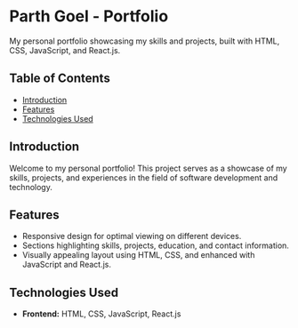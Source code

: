 # Parth Goel - Portfolio

My personal portfolio showcasing my skills and projects, built with HTML, CSS, JavaScript, and React.js.

## Table of Contents
- [Introduction](#introduction)
- [Features](#features)
- [Technologies Used](#technologies-used)

## Introduction
Welcome to my personal portfolio! This project serves as a showcase of my skills, projects, and experiences in the field of software development and technology.

## Features
- Responsive design for optimal viewing on different devices.
- Sections highlighting skills, projects, education, and contact information.
- Visually appealing layout using HTML, CSS, and enhanced with JavaScript and React.js.

## Technologies Used
- **Frontend:** HTML, CSS, JavaScript, React.js
